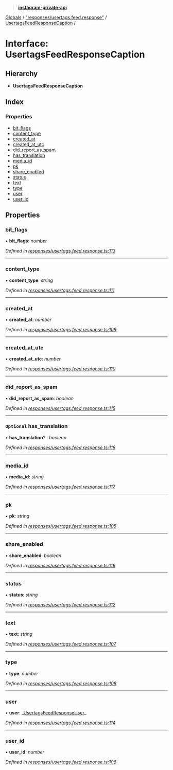 > **[instagram-private-api](../README.md)**

[Globals](../README.md) / ["responses/usertags.feed.response"](../modules/_responses_usertags_feed_response_.md) / [UsertagsFeedResponseCaption](_responses_usertags_feed_response_.usertagsfeedresponsecaption.md) /

# Interface: UsertagsFeedResponseCaption

## Hierarchy

- **UsertagsFeedResponseCaption**

## Index

### Properties

- [bit_flags](_responses_usertags_feed_response_.usertagsfeedresponsecaption.md#bit_flags)
- [content_type](_responses_usertags_feed_response_.usertagsfeedresponsecaption.md#content_type)
- [created_at](_responses_usertags_feed_response_.usertagsfeedresponsecaption.md#created_at)
- [created_at_utc](_responses_usertags_feed_response_.usertagsfeedresponsecaption.md#created_at_utc)
- [did_report_as_spam](_responses_usertags_feed_response_.usertagsfeedresponsecaption.md#did_report_as_spam)
- [has_translation](_responses_usertags_feed_response_.usertagsfeedresponsecaption.md#optional-has_translation)
- [media_id](_responses_usertags_feed_response_.usertagsfeedresponsecaption.md#media_id)
- [pk](_responses_usertags_feed_response_.usertagsfeedresponsecaption.md#pk)
- [share_enabled](_responses_usertags_feed_response_.usertagsfeedresponsecaption.md#share_enabled)
- [status](_responses_usertags_feed_response_.usertagsfeedresponsecaption.md#status)
- [text](_responses_usertags_feed_response_.usertagsfeedresponsecaption.md#text)
- [type](_responses_usertags_feed_response_.usertagsfeedresponsecaption.md#type)
- [user](_responses_usertags_feed_response_.usertagsfeedresponsecaption.md#user)
- [user_id](_responses_usertags_feed_response_.usertagsfeedresponsecaption.md#user_id)

## Properties

### bit_flags

• **bit_flags**: _number_

_Defined in [responses/usertags.feed.response.ts:113](https://github.com/realinstadude/instagram-private-api/blob/4ae8fec/src/responses/usertags.feed.response.ts#L113)_

---

### content_type

• **content_type**: _string_

_Defined in [responses/usertags.feed.response.ts:111](https://github.com/realinstadude/instagram-private-api/blob/4ae8fec/src/responses/usertags.feed.response.ts#L111)_

---

### created_at

• **created_at**: _number_

_Defined in [responses/usertags.feed.response.ts:109](https://github.com/realinstadude/instagram-private-api/blob/4ae8fec/src/responses/usertags.feed.response.ts#L109)_

---

### created_at_utc

• **created_at_utc**: _number_

_Defined in [responses/usertags.feed.response.ts:110](https://github.com/realinstadude/instagram-private-api/blob/4ae8fec/src/responses/usertags.feed.response.ts#L110)_

---

### did_report_as_spam

• **did_report_as_spam**: _boolean_

_Defined in [responses/usertags.feed.response.ts:115](https://github.com/realinstadude/instagram-private-api/blob/4ae8fec/src/responses/usertags.feed.response.ts#L115)_

---

### `Optional` has_translation

• **has_translation**? : _boolean_

_Defined in [responses/usertags.feed.response.ts:118](https://github.com/realinstadude/instagram-private-api/blob/4ae8fec/src/responses/usertags.feed.response.ts#L118)_

---

### media_id

• **media_id**: _string_

_Defined in [responses/usertags.feed.response.ts:117](https://github.com/realinstadude/instagram-private-api/blob/4ae8fec/src/responses/usertags.feed.response.ts#L117)_

---

### pk

• **pk**: _string_

_Defined in [responses/usertags.feed.response.ts:105](https://github.com/realinstadude/instagram-private-api/blob/4ae8fec/src/responses/usertags.feed.response.ts#L105)_

---

### share_enabled

• **share_enabled**: _boolean_

_Defined in [responses/usertags.feed.response.ts:116](https://github.com/realinstadude/instagram-private-api/blob/4ae8fec/src/responses/usertags.feed.response.ts#L116)_

---

### status

• **status**: _string_

_Defined in [responses/usertags.feed.response.ts:112](https://github.com/realinstadude/instagram-private-api/blob/4ae8fec/src/responses/usertags.feed.response.ts#L112)_

---

### text

• **text**: _string_

_Defined in [responses/usertags.feed.response.ts:107](https://github.com/realinstadude/instagram-private-api/blob/4ae8fec/src/responses/usertags.feed.response.ts#L107)_

---

### type

• **type**: _number_

_Defined in [responses/usertags.feed.response.ts:108](https://github.com/realinstadude/instagram-private-api/blob/4ae8fec/src/responses/usertags.feed.response.ts#L108)_

---

### user

• **user**: _[UsertagsFeedResponseUser](\_responses_usertags_feed_response_.usertagsfeedresponseuser.md)\_

_Defined in [responses/usertags.feed.response.ts:114](https://github.com/realinstadude/instagram-private-api/blob/4ae8fec/src/responses/usertags.feed.response.ts#L114)_

---

### user_id

• **user_id**: _number_

_Defined in [responses/usertags.feed.response.ts:106](https://github.com/realinstadude/instagram-private-api/blob/4ae8fec/src/responses/usertags.feed.response.ts#L106)_
